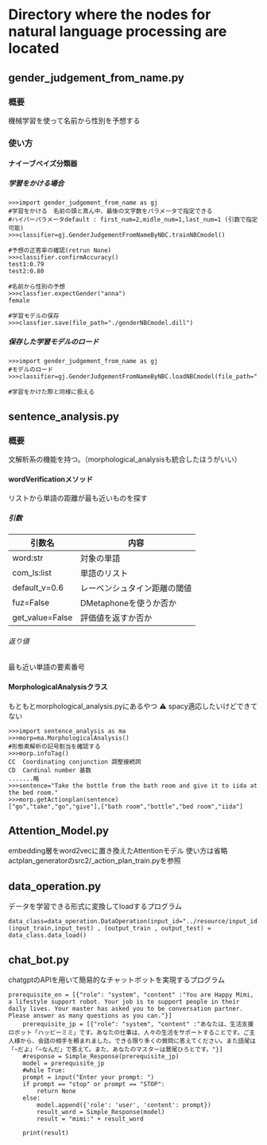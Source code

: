 # Directory where the nodes for natural language processing are located
## gender_judgement_from_name.py
### 概要
機械学習を使って名前から性別を予想する
### 使い方
#### ナイーブベイズ分類器
##### 学習をかける場合
```
>>>import gender_judgement_from_name as gj
#学習をかける　名前の頭と真ん中、最後の文字数をパラメータで指定できる
#ハイパーパラメータdefault : first_num=2,midle_num=1,last_num=1 (引数で指定可能)
>>>classifier=gj.GenderJudgementFromNameByNBC.trainNBCmodel()

#予想の正答率の確認(retrun None)
>>>classifier.confirmAccuracy()
test1:0.79
test2:0.80

#名前から性別の予想
>>>classfier.expectGender("anna")
female

#学習モデルの保存
>>>classfier.save(file_path="./genderNBCmodel.dill")

```
##### 保存した学習モデルのロード
```
>>>import gender_judgement_from_name as gj
#モデルのロード
>>>classifier=gj.GenderJudgementFromNameByNBC.loadNBCmodel(file_path="./genderNBCmodel.dill")

#学習をかけた際と同様に扱える
```

## sentence_analysis.py
### 概要
文解析系の機能を持つ。（morphological_analysisも統合したほうがいい）
#### wordVerificationメソッド
リストから単語の距離が最も近いものを探す
##### 引数
|  引数名  |  内容  |
| ---- | ---- |
|  word:str  |  対象の単語  |
|  com_ls:list  |  単語のリスト  |
|  default_v=0.6  |  レーベンシュタイン距離の閾値  |
|  fuz=False  |  DMetaphoneを使うか否か  |
|  get_value=False  |  評価値を返すか否か  |

###### 返り値
最も近い単語の要素番号

#### MorphologicalAnalysisクラス
もともとmorphological_analysis.pyにあるやつ
:warning: spacy適応したいけどできてない
```
>>>import sentence_analysis as ma
>>>morp=ma.MorphologicalAnalysis()
#形態素解析の記号割当を確認する
>>>morp.infoTag()
CC	Coordinating conjunction 調整接続詞
CD	Cardinal number	基数
.......略
>>>sentence="Take the bottle from the bath room and give it to iida at the bed room."
>>>morp.getActionplan(sentence)
["go","take","go","give"],["bath room","bottle","bed room","iida"]
```
## Attention_Model.py
embedding層をword2vecに置き換えたAttentionモデル
使い方は省略
actplan_generatorのsrc2/_action_plan_train.pyを参照

## data_operation.py
データを学習できる形式に変換してloadするプログラム
```
data_class=data_operation.DataOperation(input_id="../resource/input_id.txt",output_id="../resource/output_id.txt")
(input_train,input_test) , (output_train , output_test) = data_class.data_load()
```

## chat_bot.py
chatgptのAPIを用いて簡易的なチャットボットを実現するプログラム
```
prerequisite_en = [{"role": "system", "content" :"You are Happy Mimi, a lifestyle support robot. Your job is to support people in their daily lives. Your master has asked you to be conversation partner. Please answer as many questions as you can."}]
    prerequisite_jp = [{"role": "system", "content" :"あなたは、生活支援ロボット「ハッピーミミ」です。あなたの仕事は、人々の生活をサポートすることです。ご主人様から、会話の相手を頼まれました。できる限り多くの質問に答えてください。また語尾は「~だよ」「~なんだ」で答えて。また、あなたのマスターは鷲尾ひろとです。"}]
    #response = Simple_Response(prerequisite_jp)
    model = prerequisite_jp
    #while True:
    prompt = input("Enter your prompt: ")
    if prompt == "stop" or prompt == "STOP":
        return None
    else:
        model.append({'role': 'user', 'content': prompt}) 
        result_word = Simple_Response(model)
        result = "mimi:" + result_word
        
    print(result) 
```


